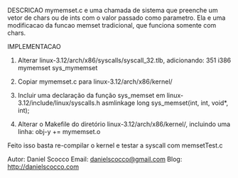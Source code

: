 DESCRICAO
mymemset.c e uma chamada de sistema que preenche um vetor de chars ou de ints
com o valor passado como parametro. Ela e uma modificacao da funcao memset
tradicional, que funciona somente com chars. 

IMPLEMENTACAO
1. Alterar linux-3.12/arch/x86/syscalls/syscall_32.tlb, adicionando:
	351     i386    mymemset                  sys_mymemset

2. Copiar mymemset.c para linux-3.12/arch/x86/kernel/

3. Incluir uma declaração da função sys_memset em linux-3.12/include/linux/syscalls.h
	asmlinkage long sys_memset(int, int, void*, int);

4. Alterar o Makefile do diretório linux-3.12/arch/x86/kernel/, incluindo uma linha:
	obj-y                                   += mymemset.o

Feito isso basta re-compilar o kernel e testar a syscall com memsetTest.c

Autor: Daniel Scocco
Email: danielscocco@gmail.com
Blog: http://danielscocco.com
